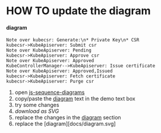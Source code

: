 # HOW TO update the diagram


#### diagram
```text
Note over kubecsr: Generate:\n* Private Key\n* CSR
kubecsr->KubeApiserver: Submit csr
Note over KubeApiserver: Pending
kubecsr->KubeApiserver: Approve csr
Note over KubeApiserver: Approved
KubeControllerManager-->KubeApiserver: Issue certificate
Note over KubeApiserver: Approved,Issued
kubecsr->KubeApiserver: Fetch certificate
kubecsr->KubeApiserver: Purge csr
```

1. open [js-sequence-diagrams](https://bramp.github.io/js-sequence-diagrams/)
2. copy/paste the [diagram](#diagram) text in the demo text box
3. try some changes
4. *download as SVG*
5. replace the changes in the [diagram](#diagram) section
6. replace the [diagram][docs/diagram.svg]
